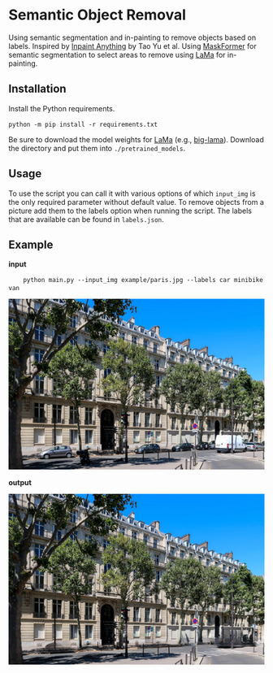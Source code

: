# Semantic Object Removal
Using semantic segmentation and in-painting to remove objects based on labels. Inspired by [Inpaint Anything](https://github.com/geekyutao/Inpaint-Anything) by  Tao Yu et al. Using [MaskFormer](https://github.com/facebookresearch/MaskFormer) for semantic segmentation to select areas to remove using [LaMa](https://github.com/advimman/lama) for in-painting.

## Installation
Install the Python requirements.
```
python -m pip install -r requirements.txt
```
Be sure to download the model weights for [LaMa](https://github.com/advimman/lama) (e.g., [big-lama](https://disk.yandex.ru/d/ouP6l8VJ0HpMZg)). Download the directory and put them into `./pretrained_models`.

## Usage
To use the script you can call it with various options of which `input_img` is the only required parameter without default value. To remove objects from a picture add them to the labels option when running the script. The labels that are available can be found in `labels.json`.

## Example
**input**
```
    python main.py --input_img example/paris.jpg --labels car minibike van
```

![A picture of a street lined with cars in Paris.](example/paris.jpg)

**output**

![A picture of the same street in paris with the cars digitally removed.](example/paris-inpainted.jpg)
